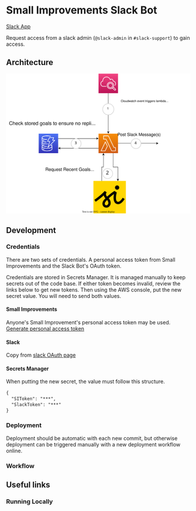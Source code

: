 # Small Improvements Slack Bot

[Slack App](https://api.slack.com/apps/A03K9PBLSTE/general?)

Request access from a slack admin (`@slack-admin` in `#slack-support`) to gain access.

## Architecture
![Serverless Program Structure](https://github.com/sourceallies/small-improvements-slack-bot/blob/main/graphics/InfrastructureLayout.svg?raw=true)

## Development

### Credentials

There are two sets of credentials. A personal access token from Small Improvements and the Slack Bot's OAuth token.

Credentials are stored in Secrets Manager. It is managed manually to keep secrets out of the code base. If either token becomes invalid, review the links below to get new tokens. Then using the AWS console, put the new secret value. You will need to send both values.

#### Small Improvements
Anyone's Small Improvement's personal access token may be used.
[Generate personal access token](https://resources.small-improvements.com/knowledge-base/small-improvements-rest-api/)

#### Slack
Copy from [slack OAuth page](https://api.slack.com/apps/A03K9PBLSTE/oauth?)

#### Secrets Manager
When putting the new secret, the value must follow this structure.
```
{
  "SIToken": "***",
  "SlackToken": "***"
}
```

### Deployment

Deployment should be automatic with each new commit, but otherwise deployment can be triggered manually with a new deployment workflow online.

### Workflow

## Useful links

### Running Locally
